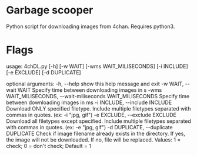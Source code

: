 # Garbage scooper
Python script for downloading images from 4chan. Requires python3.



# Flags
usage: 4chDL.py [-h] [-w WAIT] [-wms WAIT\_MILISECONDS] [-i INCLUDE] [-e EXCLUDE]
                [-d DUPLICATE]

optional arguments:
  -h, --help            show this help message and exit
  -w WAIT, --wait WAIT  Specify time between downloading images in s
  -wms WAIT\_MILISECONDS, --wait-miliseconds WAIT\_MILISECONDS
                        Specify time between downloading images in ms
  -i INCLUDE, --include INCLUDE
                        Download ONLY specified filetype. Include multiple
                        filetypes separated with commas in quotes. (ex: -i "jpg,
                        gif")
  -e EXCLUDE, --exclude EXCLUDE
                        Download all filetypes except specified. Include
                        multiple filetypes separated with commas in quotes. (ex:
                        -e "jpg, gif")
  -d DUPLICATE, --duplicate DUPLICATE
                        Check if image filename already exists in the directory.
                        If yes, the image will not be downloaded. If no, file
                        will be replaced. Values: 1 = check; 0 = don't check;
                        Default = 1
